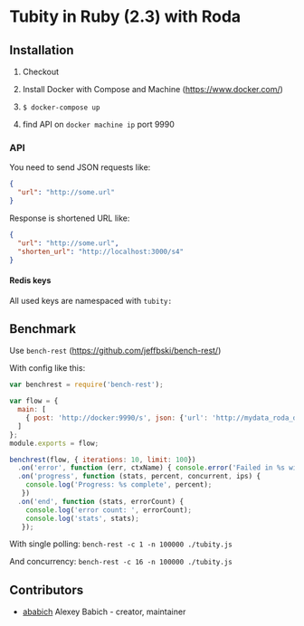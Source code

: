 # Tubity in Ruby (2.3) with Roda

## Installation

1. Checkout

2. Install Docker with Compose and Machine (https://www.docker.com/)

3. `$ docker-compose up`

4. find API on `docker machine ip` port 9990

### API

You need to send JSON requests like:
```json
{
  "url": "http://some.url"
}
```

Response is shortened URL like:
```json
{
  "url": "http://some.url",
  "shorten_url": "http://localhost:3000/s4"
}
```

#### Redis keys

All used keys are namespaced with `tubity:`


## Benchmark

Use `bench-rest` (https://github.com/jeffbski/bench-rest/)

With config like this:
```js
var benchrest = require('bench-rest');

var flow = {
  main: [
    { post: 'http://docker:9990/s', json: {'url': 'http://mydata_roda_docker2_#{INDEX}'} },
  ]
};
module.exports = flow;

benchrest(flow, { iterations: 10, limit: 100})
  .on('error', function (err, ctxName) { console.error('Failed in %s with err: ', ctxName, err); })
  .on('progress', function (stats, percent, concurrent, ips) {
    console.log('Progress: %s complete', percent);
   })
  .on('end', function (stats, errorCount) {
    console.log('error count: ', errorCount);
    console.log('stats', stats);
   });
```

With single polling:
`bench-rest -c 1 -n 100000 ./tubity.js`

And concurrency:
`bench-rest -c 16 -n 100000 ./tubity.js`

## Contributors

- [ababich](https://github.com/ababich) Alexey Babich - creator, maintainer

